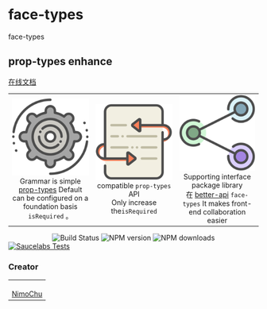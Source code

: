 # face-types

<!--MR-D{tpl: 'home'}-->

<!-- MARKRUN-HTML
<style>h1 {display:none;}</style>
-->


<div class="face-one-intro">
    <div class="face-one-intro-title">face-types</div>
    <h2 class="face-one-intro-desc">
        prop-types enhance
    </h2>
    <!-- MARKRUN-HTML
        <div class="face-one-readmedemo">
            <div class="face-one-readmedemo-node" style="min-height:auto;" >
                <div id="simple-demo" class="face-one-readmedemo-node-render" style="padding:0 1em;" >
                <pre><code class="lang-js"><span class="hljs-keyword">var</span> Types = <span class="hljs-built_in">require</span>(<span class="hljs-string">'face-types'</span>)({<span class="hljs-attr">isRequired</span>: <span class="hljs-literal">true</span>})
</code></pre>
                </div>
            </div>
        </div>
    -->
    <div class="face-one-intro-tool">
        <a href="https://onface.github.io/types" class="face-one-intro-btn face-one-intro-btn--primary mr-online-hide" >在线文档</a>
        <!-- MARKRUN-HTML
            <a href="./doc/intro.md" class="face-one-intro-btn face-one-intro-btn--primary">指引</a>
            <a href="http://github.com/onface/types" class="face-one-intro-btn">GITHUB</a>
        -->
    </div>
</div>
<div class="face-one-feature">
    <table style="width:100%;" data-comments="In order to github typesetting so use the table tag" >
        <tr>
            <td align="center" >
                <div class="face-one-feature-item">
                    <img src="./doc/theme/media/cogwheel.svg" alt="" class="face-one-feature-item-photo" />
                    <br />
                        <div class="face-one-feature-item-label">Grammar is simple</div>
                        <div class="face-one-feature-item-desc"><a href="https://www.npmjs.com/package/prop-types">prop-types</a> Default can be configured on a foundation basis <code>isRequired</code> 。</div>
                </div>
            </td>
            <td align="center" >
                <div class="face-one-feature-item">
                    <img src="./doc/theme/media/update.svg" alt="" class="face-one-feature-item-photo" />
                    <br />
                    <div class="face-one-feature-item-label"> compatible <code>prop-types</code> API</div>
                    <div class="face-one-feature-item-desc">Only increase the<code>isRequired</code></div>
                </div>
            </td>
            <td align="center" >
                <div class="face-one-feature-item">
                    <img src="./doc/theme/media/share.svg" alt="" class="face-one-feature-item-photo" />
                    <br />
                    <div class="face-one-feature-item-label">Supporting interface package library</div>
                    <div class="face-one-feature-item-desc">
                        在 <a href="https://onface.github.io/better-api/">better-api</a>  <code>face-types</code> It makes front-end collaboration easier
                    </div>
                </div>
            </td>
        </tr>
    </table>
</div>


<div style="text-align:center;" >
    <a href="https://travis-ci.org/onface/types" style="text-decoration: none;" >
        <img alt="Build Status" src="https://api.travis-ci.org/onface/types.svg?branch=master" />
    </a>
    <a href="https://npmjs.org/package/face-types"  style="text-decoration: none;" >
        <img alt="NPM version" src="https://img.shields.io/npm/v/face-types.svg?style=flat" />
    </a>
    <a href="https://npmjs.org/package/face-types"  style="text-decoration: none;" >
        <img alt="NPM downloads" src="https://img.shields.io/npm/dm/face-types.svg?style=flat" />
    </a>
</div>


<a href="https://saucelabs.com/u/onface-types" >
    <img alt="Saucelabs Tests" style="display:block;margin-left:auto;margin-right:auto;" src="https://saucelabs.com/browser-matrix/onface-types.svg" >
</a>


<h3 class="face-one-feature-title">
    Creator
</h3>
<div class="face-one-feature face-one-feature--creator">
    <table style="width:100%;" data-comments="In order to github typesetting so use the table tag" >
        <tr>
            <td align="center" >
                <a class="face-one-feature-item" href="https://github.com/nimojs">
                    <img src="https://github.com/nimojs.png" width="150 height="150" alt="" class="face-one-feature-item-avatar">
                    <br />
                    <div class="face-one-feature-item-label">NimoChu</div>
                </a>
            </td>
        </tr>
    </table>
</div>
